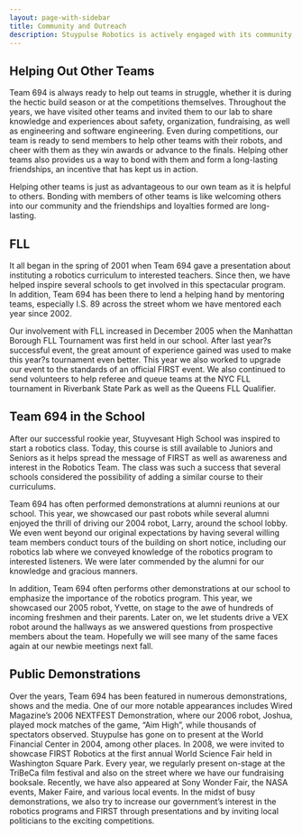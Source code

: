 ```yaml
---
layout: page-with-sidebar
title: Community and Outreach
description: Stuypulse Robotics is actively engaged with its community, offering demonstrations of the robot and teaching children at the FLL level.
---
```

## Helping Out Other Teams
Team 694 is always ready to help out teams in struggle, whether it is during the hectic build season or at the competitions themselves. Throughout the years, we have visited other teams and invited them to our lab to share knowledge and experiences about safety, organization, fundraising, as well as engineering and software engineering. Even during competitions, our team is ready to send members to help other teams with their robots, and cheer with them as they win awards or advance to the finals. Helping other teams also provides us a way to bond with them and form a long-lasting friendships, an incentive that has kept us in action. 

Helping other teams is just as advantageous to our own team as it is helpful to others. Bonding with members of other teams is like welcoming others into our community and the friendships and loyalties formed are long-lasting.

## FLL
It all began in the spring of 2001 when Team 694 gave a presentation about instituting a robotics curriculum to interested teachers. Since then, we have helped inspire several schools to get involved in this spectacular program. In addition, Team 694 has been there to lend a helping hand by mentoring teams, especially I.S. 89 across the street whom we have mentored each year since 2002.

Our involvement with FLL increased in December 2005 when the Manhattan Borough FLL Tournament was first held in our school. After last year?s successful event, the great amount of experience gained was used to make this year?s tournament even better. This year we also worked to upgrade our event to the standards of an official FIRST event. We also continued to send volunteers to help referee and queue teams at the NYC FLL tournament in Riverbank State Park as well as the Queens FLL Qualifier.

## Team 694 in the School
After our successful rookie year, Stuyvesant High School was inspired to start a robotics class. Today, this course is still available to Juniors and Seniors as it helps spread the message of FIRST as well as awareness and interest in the Robotics Team. The class was such a success that several schools considered the possibility of adding a similar course to their curriculums.

Team 694 has often performed demonstrations at alumni reunions at our school. This year, we showcased our past robots while several alumni enjoyed the thrill of driving our 2004 robot, Larry, around the school lobby. We even went beyond our original expectations by having several willing team members conduct tours of the building on short notice, including our robotics lab where we conveyed knowledge of the robotics program to interested listeners. We were later commended by the alumni for our knowledge and gracious manners.

In addition, Team 694 often performs other demonstrations at our school to emphasize the importance of the robotics program. This year, we showcased our 2005 robot, Yvette, on stage to the awe of hundreds of incoming freshmen and their parents. Later on, we let students drive a VEX robot around the hallways as we answered questions from prospective members about the team. Hopefully we will see many of the same faces again at our newbie meetings next fall.

## Public Demonstrations
Over the years, Team 694 has been featured in numerous demonstrations, shows and the media. One of our more notable appearances includes Wired Magazine’s 2006 NEXTFEST Demonstration, where our 2006 robot, Joshua, played mock matches of the game, “Aim High”, while thousands of spectators observed. Stuypulse has gone on to present at the World Financial Center in 2004, among other places. In 2008, we were invited to showcase FIRST Robotics at the first annual World Science Fair held in Washington Square Park. Every year, we regularly present on-stage at the TriBeCa film festival and also on the street where we have our fundraising booksale. Recently, we have also appeared at Sony Wonder Fair, the NASA events, Maker Faire, and various local events. In the midst of busy demonstrations, we also try to increase our government’s interest in the robotics programs and FIRST through presentations and by inviting local politicians to the exciting competitions.
